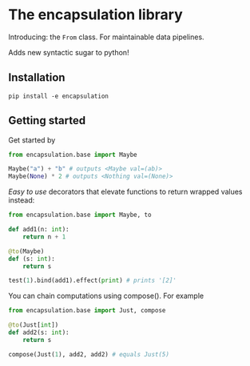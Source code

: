 # The encapsulation library

Introducing: the `From` class.
For maintainable data pipelines.

Adds new syntactic sugar to python!

## Installation

`pip install -e encapsulation`

## Getting started

Get started by

```python
from encapsulation.base import Maybe

Maybe("a") + "b" # outputs <Maybe val=(ab)>
Maybe(None) * 2 # outputs <Nothing val=(None)>
```

_Easy to use_ decorators that elevate functions to return wrapped values instead:

```python
from encapsulation.base import Maybe, to

def add1(n: int):
    return n + 1

@to(Maybe)
def (s: int):
    return s

test(1).bind(add1).effect(print) # prints '[2]'
```

You can chain computations using compose(). For example

```python
from encapsulation.base import Just, compose

@to(Just[int])
def add2(s: int):
    return s

compose(Just(1), add2, add2) # equals Just(5)
```
